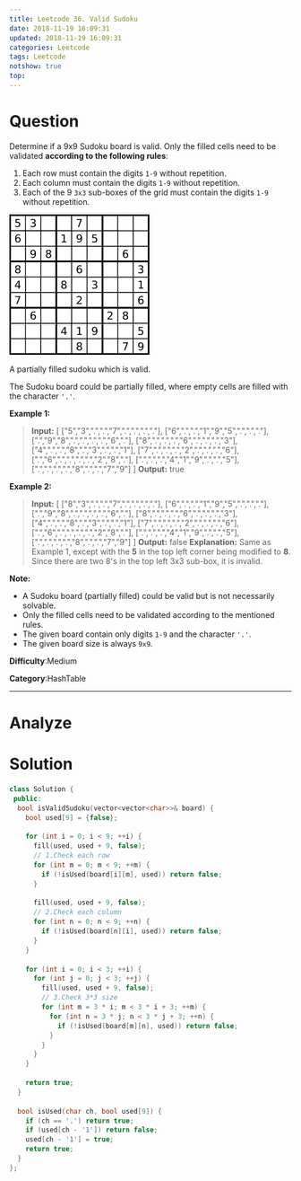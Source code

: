 ```yaml
---
title: Leetcode 36. Valid Sudoku
date: 2018-11-19 16:09:31
updated: 2018-11-19 16:09:31
categories: Leetcode
tags: Leetcode
notshow: true
top:
---
```


# Question

Determine if a 9x9 Sudoku board is valid. Only the filled cells need to be validated **according to the following rules**:

1. Each row must contain the digits `1-9`  without repetition.
2. Each column must contain the digits `1-9` without repetition.
3. Each of the 9  `3x3`  sub-boxes of the grid must contain the digits `1-9` without repetition.

![](/images/in-post/leetcode/2018-11-19-16-08-05.png)

A partially filled sudoku which is valid.

The Sudoku board could be partially filled, where empty cells are filled with the character  `'.'`.

**Example 1:**

> **Input:**
> [
>  ["5","3",".",".","7",".",".",".","."],
>  ["6",".",".","1","9","5",".",".","."],
>  [".","9","8",".",".",".",".","6","."],
>  ["8",".",".",".","6",".",".",".","3"],
>  ["4",".",".","8",".","3",".",".","1"],
>  ["7",".",".",".","2",".",".",".","6"],
>  [".","6",".",".",".",".","2","8","."],
>  [".",".",".","4","1","9",".",".","5"],
>  [".",".",".",".","8",".",".","7","9"]
> ]
> **Output:** true

**Example 2:**

> **Input:**
> [
>  ["8","3",".",".","7",".",".",".","."],
>  ["6",".",".","1","9","5",".",".","."],
>  [".","9","8",".",".",".",".","6","."],
>  ["8",".",".",".","6",".",".",".","3"],
>  ["4",".",".","8",".","3",".",".","1"],
>  ["7",".",".",".","2",".",".",".","6"],
>  [".","6",".",".",".",".","2","8","."],
>  [".",".",".","4","1","9",".",".","5"],
>  [".",".",".",".","8",".",".","7","9"]
> ]
> **Output:** false
> **Explanation:** Same as Example 1, except with the **5** in the top left corner being modified to **8**. Since there are two 8's in the top left 3x3 sub-box, it is invalid.

**Note:**

- A Sudoku board (partially filled) could be valid but is not necessarily solvable.
- Only the filled cells need to be validated according to the mentioned rules.
- The given board contain only digits  `1-9`  and the character  `'.'`.
- The given board size is always  `9x9`.

**Difficulty**:Medium

**Category**:HashTable  

<!-- more -->

------------

# Analyze

# Solution

```cpp
class Solution {
 public:
  bool isValidSudoku(vector<vector<char>>& board) {
    bool used[9] = {false};

    for (int i = 0; i < 9; ++i) {
      fill(used, used + 9, false);
      // 1.Check each row
      for (int m = 0; m < 9; ++m) {
        if (!isUsed(board[i][m], used)) return false;
      }

      fill(used, used + 9, false);
      // 2.Check each column
      for (int n = 0; n < 9; ++n) {
        if (!isUsed(board[n][i], used)) return false;
      }
    }

    for (int i = 0; i < 3; ++i) {
      for (int j = 0; j < 3; ++j) {
        fill(used, used + 9, false);
        // 3.Check 3*3 size
        for (int m = 3 * i; m < 3 * i + 3; ++m) {
          for (int n = 3 * j; n < 3 * j + 3; ++n) {
            if (!isUsed(board[m][n], used)) return false;
          }
        }
      }
    }

    return true;
  }

  bool isUsed(char ch, bool used[9]) {
    if (ch == '.') return true;
    if (used[ch - '1']) return false;
    used[ch - '1'] = true;
    return true;
  }
};
```
